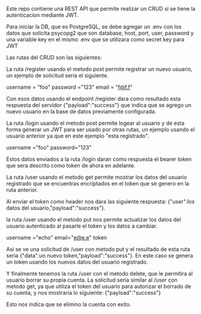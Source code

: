 Este repo contiene una REST API que permite realizar un CRUD si se tiene la autenticacion mediante JWT.

Para iniciar la DB, que es PostgreSQL, se debe agregar un .env con los datos que solicita psycopg2 que son database, host, port, user, password y una variable key en el mismo .env que se utilizara como secret key para JWT

Las rutas del CRUD son las siguientes:

La ruta /register  usando el metodo post permite registrar un nuevo usuario, un ejemplo de solicitud seria el siguiente.

username = "foo"
password ="123"
email = "f@f.f"

Con esos datos usando el endpoint /register dara como resultado esta respuesta del servidor {"payload":"success"} que indica que se agrego un nuevo usuario en la base de datos previamente configurada.

La ruta /login usando el metodo post permite logear al usuario y de esta forma generar un JWT para ser usado por otras rutas, un ejemplo usando el usuario anterior ya que en este ejemplo "esta registrado".

username ="foo"
password="123"

Estos datos enviados a la ruta /login daran como respuesta el bearer token que sera descrito como token de ahora en adelante.

La ruta /user usando el metodo get permite mostrar los datos del usuario registrado que se encuentras encriptados en el token que se genero en la ruta anterior.

Al enviar el token como header nos dara las siguiente respuesta: {"user":los datos del usuario,"payload":"success"}.

la ruta /user usando el metodo put nos permite actualizar los datos  del usuario autenticado al pasarle el token y los datos a cambiar.

username ="echo"
email="e@e.e"
token

Asi se ve una solicitud de  /user con metodo put y el resultado de esta ruta seria {"data":un nuevo token,"payload":"success"}.
En este caso se genera un token usando los nuevos datos del usuario registrado.

Y finalmente tenemos la ruta /user con el metodo delete, que le permitira al usuario borrar su propia cuenta.
La solicitud seria similar al /user con metodo get, ya que utiliza el token del usuario para autorizar el borrado de su cuenta, y nos mostraria lo siguiente:
{"payload":"success"}

Esto nos indica que se elimino la cuenta con exito.







